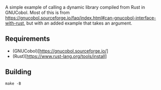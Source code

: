 A simple example of calling a dynamic library compiled from Rust in GNUCobol. Most of this is from <https://gnucobol.sourceforge.io/faq/index.html#can-gnucobol-interface-with-rust>, but with an added example that takes an argument.

## Requirements
- (GNUCobol)[https://gnucobol.sourceforge.io/]
- (Rust)[https://www.rust-lang.org/tools/install]

## Building
```
make -B
```